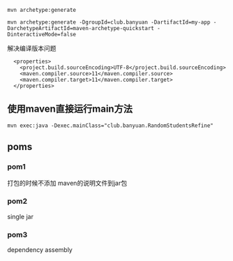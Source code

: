 
```
mvn archetype:generate
```

```
mvn archetype:generate -DgroupId=club.banyuan -DartifactId=my-app -DarchetypeArtifactId=maven-archetype-quickstart -DinteractiveMode=false
```

解决编译版本问题
```
  <properties>
    <project.build.sourceEncoding>UTF-8</project.build.sourceEncoding>
    <maven.compiler.source>11</maven.compiler.source>
    <maven.compiler.target>11</maven.compiler.target>
  </properties>

```

## 使用maven直接运行main方法
```
mvn exec:java -Dexec.mainClass="club.banyuan.RandomStudentsRefine"
```


## poms
### pom1
打包的时候不添加 maven的说明文件到jar包

### pom2
single jar

### pom3
dependency assembly

